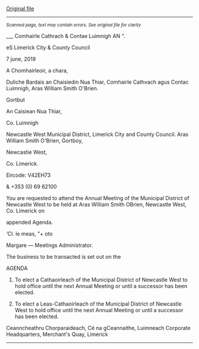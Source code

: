 [Original file](https://www.limerick.ie/sites/default/files/media/documents/2019-06/00%202019-06-12%20Agenda.pdf)

---
*<small>Scanned page, text may contain errors. See original file for clarity</small>*  

___ Comhairle Cathrach
& Contae Luimnigh
AN “.

eS Limerick City
& County Council

7 june, 2019

A Chomhairleoir, a chara,

Duliche Bardais an Chaisiedin Nua Thiar,
Comhairle Cathvach agus Contac Luimnigh,
Aras William Smith O'Brien.

Gortbut

An Caisiean Nua Thiar,

Co. Luimnigh

Newcastle West Municipal District,
Limerick City and County Council.
Aras William Smith O'Brien,
Gortboy,

Newcastie West,

Co. Limerick.

Eircode: V42EH73

& +353 (0) 69 62100

You are requested to attend the Annual Meeting of the Municipal District of Newcastle West
to be held at Aras William Smith OBrien, Newcastle West, Co. Limerick on

appended Agenda.

‘Cl. le meas, "+ oto

Margare —
Meetings Administrator.

The business to be transacted is set out on the

AGENDA

1. To elect a Cathaoirleach of the Municipal District of Newcastle West to hold office until
the next Annual Meeting or until a successor has been elected.

2. To elect a Leas-Cathaoirleach of the Municipal District of Newcastle West to hold
office until the next Annual Meeting or until a successor has been elected.

Ceanncheathru Chorparaideach, Cé na gCeannaithe, Luimneach
Corporate Headquarters, Merchant's Quay, Limerick


---
